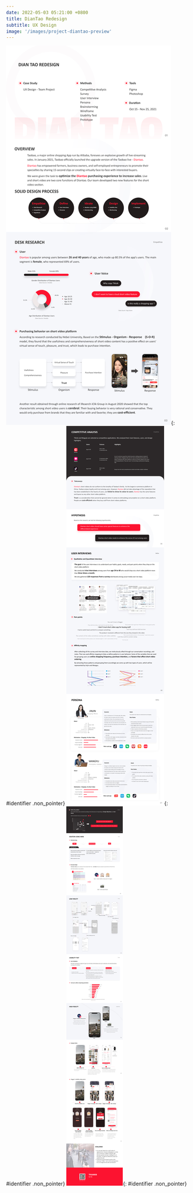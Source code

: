 ```yaml
---
date: 2022-05-03 05:21:00 +0800
title: DianTao Redesign
subtitle: UX Design
image: '/images/project-diantao-preview'
---
```

<style>
.non_pointer {
    pointer-events: none
}
</style>
![DianTao-Redesign-a](/images/project-diantao-en-a.webp){: #identifier .non_pointer}
![DianTao-Redesign-b](/images/project-diantao-en-b.webp){: #identifier .non_pointer}
![DianTao-Redesign-c](/images/project-diantao-en-c.webp){: #identifier .non_pointer}
